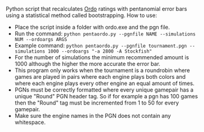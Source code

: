 Python script that recalculates [Ordo](https://github.com/michiguel/Ordo) ratings with pentanomial error bars using a statistical method called bootstrapping.
How to use:
- Place the script inside a folder with ordo.exe and the pgn file.
- Run the command: `python pentaordo.py --pgnfile NAME --simulations NUM --ordoargs ARGS`
- Example command: `python pentaordo.py --pgnfile tournament.pgn --simulations 1000 --ordoargs "-a 2800 -A Stockfish"`
- For the number of simulations the minimum recommended amount is 1000 although the higher the more accurate the error bar.
- This program only works when the tournament is a roundrobin where games are played in pairs where each engine plays both colors and where each engine plays every other engine an equal amount of times.
- PGNs must be correctly formatted where every unique gamepair has a unique "Round" PGN header tag. So if for example a pgn has 100 games then the "Round" tag must be incremented from 1 to 50 for every gamepair.
- Make sure the engine names in the PGN does not contain any whitespace.
